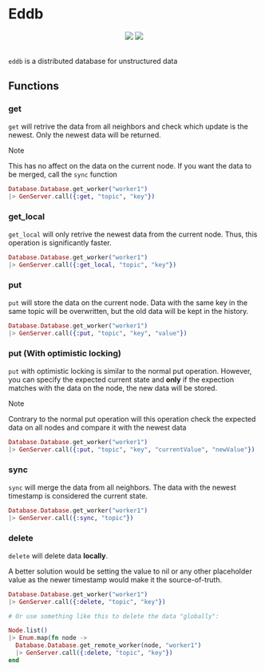 # Eddb

<div align="center">
  <img src="https://img.shields.io/badge/Written%20in-elixir-%238238ab?style=for-the-badge" />
  <img src="https://img.shields.io/badge/Hex.pm-eddb-%235764c9?style=for-the-badge" />
</div>

<br />

`eddb` is a distributed database for unstructured data

## Functions

### get

`get` will retrive the data from all neighbors and check which update is the newest.
Only the newest data will be returned.

> [!NOTE]
> This has no affect on the data on the current node.
> If you want the data to be merged, call the `sync` function

```elixir
Database.Database.get_worker("worker1")
|> GenServer.call({:get, "topic", "key"})
```

### get_local

`get_local` will only retrive the newest data from the current node.
Thus, this operation is significantly faster.

```elixir
Database.Database.get_worker("worker1")
|> GenServer.call({:get_local, "topic", "key"})
```

### put

`put` will store the data on the current node.
Data with the same key in the same topic will be overwritten, but the old data will be kept in the history.

```elixir
Database.Database.get_worker("worker1")
|> GenServer.call({:put, "topic", "key", "value"})
```

### put (With optimistic locking)

`put` with optimistic locking is similar to the normal put operation.
However, you can specify the expected current state and **only** if the expection matches with the data on the node, the new data will be stored.

> [!NOTE]
> Contrary to the normal put operation will this operation check the expected data on all nodes and compare it with the newest data

```elixir
Database.Database.get_worker("worker1")
|> GenServer.call({:put, "topic", "key", "currentValue", "newValue"})
```

### sync

`sync` will merge the data from all neighbors.
The data with the newest timestamp is considered the current state.

```elixir
Database.Database.get_worker("worker1")
|> GenServer.call({:sync, "topic"})
```

### delete

`delete` will delete data **locally**.

A better solution would be setting the value to nil or any other placeholder value as the newer timestamp would make it the source-of-truth.

```elixir
Database.Database.get_worker("worker1")
|> GenServer.call({:delete, "topic", "key"})

# Or use something like this to delete the data "globally":

Node.list()
|> Enum.map(fn node ->
  Database.Database.get_remote_worker(node, "worker1")
  |> GenServer.call({:delete, "topic", "key"})
end
```
